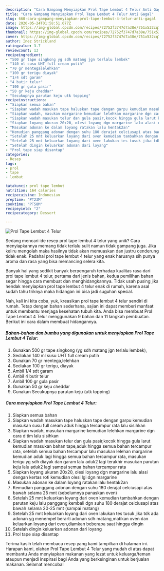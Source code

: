 ```yaml
---
description: "Cara Gampang Menyiapkan Prol Tape Lembut 4 Telur Anti Gagal"
title: "Cara Gampang Menyiapkan Prol Tape Lembut 4 Telur Anti Gagal"
slug: 660-cara-gampang-menyiapkan-prol-tape-lembut-4-telur-anti-gagal
date: 2020-05-24T01:58:51.077Z
image: https://img-global.cpcdn.com/recipes/72752f3747d7a38e/751x532cq70/prol-tape-lembut-4-telur-foto-resep-utama.jpg
thumbnail: https://img-global.cpcdn.com/recipes/72752f3747d7a38e/751x532cq70/prol-tape-lembut-4-telur-foto-resep-utama.jpg
cover: https://img-global.cpcdn.com/recipes/72752f3747d7a38e/751x532cq70/prol-tape-lembut-4-telur-foto-resep-utama.jpg
author: Inez Strickland
ratingvalue: 3.7
reviewcount: 13
recipeingredient:
- "500 gr tape singkong yg sdh matang jgn terlalu lembek"
- "140 ml susu UHT full cream putih"
- "70 gr mentegalelehkan"
- "100 gr terigu diayak"
- "1/4 sdt garam"
- "4 butir telur"
- "100 gr gula pasir"
- "50 gr keju cheddar"
- "Secukupnya parutan keju utk topping"
recipeinstructions:
- "Siapkan semua bahan"
- "Siapkan wadah masukan tape haluskan tape dengan garpu kemudian masukan susu full cream aduk hingga tercampur rata lalu sisihkan"
- "Siapkan wadah, masukan margarine kemudian lelehkan margarine dgn cara d tim lalu sisihkan"
- "Siapkan wadah masukan telur dan gula pasir,kocok hingga gula larut kemudian masukan bahan tape,aduk hingga semua bahan tercampur rata, setelah semua bahan tercampur lalu masukan lelehan margarine kemudian aduk lagi hingga semua bahan tercampur rata, masukan terigu yg sdh diayak dan garam lalu aduk2 lagi terakhir masukan parutan keju lalu aduk2 lagi sampai semua bahan tercampur rata"
- "Siapkan loyang ukuran 20x20, olesi loyang dgn margarine lalu alasi dengan kertas roti kemudian olesi lgi dgn margarine"
- "Masukan adonan ke dalam loyang ratakan lalu hentak2an"
- "Kemudian panggang adonan dengan suhu 180 derajat celciusapi atas bawah selama 25 mnt (sebelumnya panaskan oven)"
- "Setelah 25 mnt keluarkan loyang dari oven kemudian tambahkan dengan parutan keju lalu panggang kembali dgn suhu 180 derajat celciusapi atas bawah selama 20-25 mnt (sampai matang)"
- "Setelah 25 mnt keluarkan loyang dari oven lakukan tes tusuk jika tdk ada adonan yg menempel berarti adonan sdh matang,matikan oven dan keluarkan loyang dari oven,diamkan beberapa saat hingga dingin"
- "Setelah dingin keluarkan adonan dari loyang"
- "Prol tape siap disantap"
categories:
- Resep
tags:
- prol
- tape
- lembut

katakunci: prol tape lembut 
nutrition: 164 calories
recipecuisine: Indonesian
preptime: "PT23M"
cooktime: "PT58M"
recipeyield: "2"
recipecategory: Dessert

---
```



![Prol Tape Lembut 4 Telur](https://img-global.cpcdn.com/recipes/72752f3747d7a38e/751x532cq70/prol-tape-lembut-4-telur-foto-resep-utama.jpg)

Sedang mencari ide resep prol tape lembut 4 telur yang unik? Cara menyiapkannya memang tidak terlalu sulit namun tidak gampang juga. Jika keliru mengolah maka hasilnya tidak akan memuaskan dan justru cenderung tidak enak. Padahal prol tape lembut 4 telur yang enak harusnya sih punya aroma dan rasa yang bisa memancing selera kita.



Banyak hal yang sedikit banyak berpengaruh terhadap kualitas rasa dari prol tape lembut 4 telur, pertama dari jenis bahan, kedua pemilihan bahan segar hingga cara membuat dan menghidangkannya. Tidak usah pusing jika hendak menyiapkan prol tape lembut 4 telur enak di rumah, karena asal sudah tahu triknya maka hidangan ini bisa jadi suguhan spesial.


Nah, kali ini kita coba, yuk, kreasikan prol tape lembut 4 telur sendiri di rumah. Tetap dengan bahan sederhana, sajian ini dapat memberi manfaat untuk membantu menjaga kesehatan tubuh kita. Anda bisa membuat Prol Tape Lembut 4 Telur menggunakan 9 bahan dan 11 langkah pembuatan. Berikut ini cara dalam membuat hidangannya.

<!--inarticleads1-->

##### Bahan-bahan dan bumbu yang digunakan untuk menyiapkan Prol Tape Lembut 4 Telur:

1. Gunakan 500 gr tape singkong (yg sdh matang jgn terlalu lembek),
1. Sediakan 140 ml susu UHT full cream putih
1. Gunakan 70 gr mentega,lelehkan
1. Sediakan 100 gr terigu, diayak
1. Ambil 1/4 sdt garam
1. Ambil 4 butir telur
1. Ambil 100 gr gula pasir
1. Gunakan 50 gr keju cheddar
1. Gunakan Secukupnya parutan keju (utk topping)




<!--inarticleads2-->

##### Cara menyiapkan Prol Tape Lembut 4 Telur:

1. Siapkan semua bahan
1. Siapkan wadah masukan tape haluskan tape dengan garpu kemudian masukan susu full cream aduk hingga tercampur rata lalu sisihkan
1. Siapkan wadah, masukan margarine kemudian lelehkan margarine dgn cara d tim lalu sisihkan
1. Siapkan wadah masukan telur dan gula pasir,kocok hingga gula larut kemudian masukan bahan tape,aduk hingga semua bahan tercampur rata, setelah semua bahan tercampur lalu masukan lelehan margarine kemudian aduk lagi hingga semua bahan tercampur rata, masukan terigu yg sdh diayak dan garam lalu aduk2 lagi terakhir masukan parutan keju lalu aduk2 lagi sampai semua bahan tercampur rata
1. Siapkan loyang ukuran 20x20, olesi loyang dgn margarine lalu alasi dengan kertas roti kemudian olesi lgi dgn margarine
1. Masukan adonan ke dalam loyang ratakan lalu hentak2an
1. Kemudian panggang adonan dengan suhu 180 derajat celciusapi atas bawah selama 25 mnt (sebelumnya panaskan oven)
1. Setelah 25 mnt keluarkan loyang dari oven kemudian tambahkan dengan parutan keju lalu panggang kembali dgn suhu 180 derajat celciusapi atas bawah selama 20-25 mnt (sampai matang)
1. Setelah 25 mnt keluarkan loyang dari oven lakukan tes tusuk jika tdk ada adonan yg menempel berarti adonan sdh matang,matikan oven dan keluarkan loyang dari oven,diamkan beberapa saat hingga dingin
1. Setelah dingin keluarkan adonan dari loyang
1. Prol tape siap disantap




Terima kasih telah membaca resep yang kami tampilkan di halaman ini. Harapan kami, olahan Prol Tape Lembut 4 Telur yang mudah di atas dapat membantu Anda menyiapkan makanan yang lezat untuk keluarga/teman ataupun menjadi inspirasi bagi Anda yang berkeinginan untuk berjualan makanan. Selamat mencoba!
